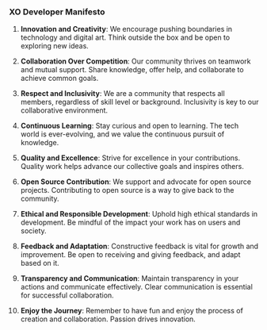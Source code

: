 ### XO Developer Manifesto

1. **Innovation and Creativity**: We encourage pushing boundaries in technology and digital art. Think outside the box and be open to exploring new ideas.

2. **Collaboration Over Competition**: Our community thrives on teamwork and mutual support. Share knowledge, offer help, and collaborate to achieve common goals.

3. **Respect and Inclusivity**: We are a community that respects all members, regardless of skill level or background. Inclusivity is key to our collaborative environment.

4. **Continuous Learning**: Stay curious and open to learning. The tech world is ever-evolving, and we value the continuous pursuit of knowledge.

5. **Quality and Excellence**: Strive for excellence in your contributions. Quality work helps advance our collective goals and inspires others.

6. **Open Source Contribution**: We support and advocate for open source projects. Contributing to open source is a way to give back to the community.

7. **Ethical and Responsible Development**: Uphold high ethical standards in development. Be mindful of the impact your work has on users and society.

8. **Feedback and Adaptation**: Constructive feedback is vital for growth and improvement. Be open to receiving and giving feedback, and adapt based on it.

9. **Transparency and Communication**: Maintain transparency in your actions and communicate effectively. Clear communication is essential for successful collaboration.

10. **Enjoy the Journey**: Remember to have fun and enjoy the process of creation and collaboration. Passion drives innovation.